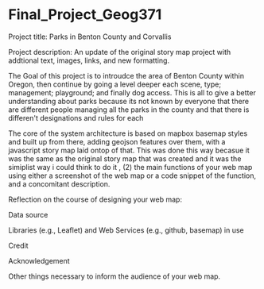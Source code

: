 # Final_Project_Geog371

Project title: Parks in Benton County and Corvallis

Project description: An update of the original story map project with addtional text, images, links, and new formatting. 

 The Goal of this project is to introudce the area of Benton County within Oregon, then continue by going a level deeper each scene, type; management; playground; and finally dog access. This is all to give a better understanding about parks because its not known by everyone that there are different people managing all the parks in the county and that there is differen't designations and rules for each 

The core of the system architecture is based on mapbox basemap styles and built up from there, adding geojson features over them, with a javascript story map laid ontop of that. This was done this way becasue it was the same as the original story map that was created and it was the simiplist way i could think to do it , (2) the main functions of your web map using either a screenshot of the web map or a code snippet of the function, and a concomitant description.

Reflection on the course of designing your web map:

Data source

Libraries (e.g., Leaflet) and Web Services (e.g., github, basemap) in use

Credit

Acknowledgement

Other things necessary to inform the audience of your web map.
